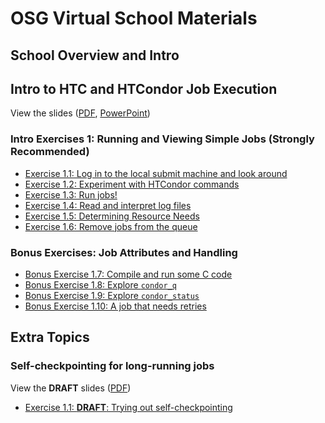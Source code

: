 # OSG Virtual School Materials

## School Overview and Intro

<!-- View the slides
([PDF](files/osgvsp21-overview.pdf),
[PowerPoint](files/osgvsp21-overview.pptx))
-->

## Intro to HTC and HTCondor Job Execution

View the slides
([PDF](htcondor/files/osgus22-htc-htcondor.pdf),
[PowerPoint](htcondor/files/osgus22-htc-htcondor.pptx))

### Intro Exercises 1: Running and Viewing Simple Jobs (Strongly Recommended)

- [Exercise 1.1: Log in to the local submit machine and look around](htcondor/part1-ex1-login)
- [Exercise 1.2: Experiment with HTCondor commands](htcondor/part1-ex2-commands.md)
- [Exercise 1.3: Run jobs!](htcondor/part1-ex3-jobs.md)
- [Exercise 1.4: Read and interpret log files](htcondor/part1-ex4-logs.md)
- [Exercise 1.5: Determining Resource Needs](htcondor/part1-ex5-request.md)
- [Exercise 1.6: Remove jobs from the queue](htcondor/part1-ex6-remove.md)

<!-- From 2021, but needs to be moved to later in day 1!!
### Intro Exercises 2: Running Many HTC Jobs (Strongly Recommended)

- [Exercise 2.1: Work with input and output files](htcondor/part2-ex1-files.md)
- [Exercise 2.2: Use `queue N`, `$(Cluster)`, and `$(Process)`](htcondor/part2-ex2-queue-n.md)
- [Exercise 2.3: Use `queue from` with custom variables](htcondor/part2-ex3-queue-from.md)
- [Bonus Exercise 2.4: Use `queue matching` with a custom variable](htcondor/part2-ex4-queue-matching.md)
-->

### Bonus Exercises: Job Attributes and Handling

- [Bonus Exercise 1.7: Compile and run some C code](htcondor/part1-ex7-compile.md)
- [Bonus Exercise 1.8: Explore `condor_q`](htcondor/part1-ex8-queue.md)
- [Bonus Exercise 1.9: Explore `condor_status`](htcondor/part1-ex9-status.md)
- [Bonus Exercise 1.10: A job that needs retries](htcondor/part3-ex10-job-retry.md)

<!-- COMMENTING EVERYTHING BELOW HERE, SO CONTENT OWNERS CAN UNCOMMENT AS THEY COMPLETE THINGS
## Software

Slides will be posted here

### Software Exercises 1: Basic Software and Wrapper Script Use (Strongly Recommended)

- [Exercise 1.1: Work With Downloaded Software](software/part1-ex1-download.md)
- [Exercise 1.2: Use a Wrapper Script To Run Software](software/part1-ex2-wrapper.md)
- [Exercise 1.3: Using Arguments With Wrapper Scripts](software/part1-ex3-arguments.md)

### Software Exercises 2: Specific Software Examples (Pick One)

- [Exercise 2.1: Compiling and Running a Simple Code](srw/part2-ex1-compiling.md)
- [Exercise 2.2: Compiling a Research Software](software/part2-ex2-prepackaged.md)
- [Exercise 2.3: Compiling Python and Running Jobs](software/part2-ex3-python.md)
- [Exercise 2.4: Compiling Matlab and Running Jobs](software/part2-ex4-matlab.md)

### Software Exercises 3: Using Containers in Jobs (Strongly Recommended)

- [Exercise 3.1: Using Software in a Singularity Container](software/part3-ex1-singularity.md)

### Bonus Exercises: Bonus Exercises

- [Exercise 4.1: Additional Python ](software/part4-ex1-python-extras.md)
- [Exercise 4.2: Using Software in a Docker Container](software/part4-ex2-docker.md)
- [Exercise 4.3: Building Your Own Docker Container (Beta)](software/part4-ex3-docker-build.md)
- [Exercise 4.4: Using Conda Environments (Beta)](software/part4-ex4-conda.md)

## Data

Slides will be posted here

### Data Exercises 1: HTCondor File Transfer (Strongly Recommended)

- [Exercise 1.1: Understanding a job's data needs](data/part1-ex1-data-needs.md)
- [Exercise 1.2: Using data compression with HTCondor file transfer](data/part1-ex2-file-transfer.md)
- [Exercise 1.3: Splitting input](data/part1-ex3-blast-split.md)

### Data Exercises 2: Using Stash (Strongly Recommended)

- [Exercise 2.1: Using a web proxy for shared input](data/part2-ex1-blast-proxy.md)
- [Exercise 2.2: Stash for shared input](data/part2-ex2-stash-shared.md)
- [Exercise 2.3: Stash for shared output](data/part2-ex3-stash-unique.md)

### Bonus Exercises: Shared File Systems

- [Exercise 3.1: Shared filesystems for large input](data/part3-ex1-input.md)
- [Exercise 3.2: Shared filesystems for large output](data/part3-ex2-output.md)

SEE COMMENT INITIATION HIGHER ABOVE -->

## Extra Topics

<!-- BEGIN EXTRA TOPICS THAT ARE NOT READY YET

### Workflows with DAGMan

Slides will be posted here.

- [Exercise 1.1: Coordinating set of jobs: A simple DAG](workflows/part1-ex1-simple-dag.md)
- [Exercise 1.2: A brief detour through the Mandelbrot set](workflows/part1-ex2-mandelbrot.md)
- [Exercise 1.3: A more complex DAG](workflows/part1-ex3-complex-dag.md)
- [Exercise 1.4: Handling jobs that fail with DAGMan](workflows/part1-ex4-failed-dag.md)
- [Bonus Exercise 4.5: HTCondor challenges](workflows/part1-ex5-challenges.md)

### Containers (and GPUs?)

View the slides
([PDF](gpus/files/osgvsp21-gpus-containers.pdf),
[PowerPoint](gpus/files/osgvsp21-gpus-containers.pptx))

- [Exercise 1.1: Containers Overview](gpus/part1-ex1-containers-overview.md)
- [Exercise 1.2: Running a CPU job](gpus/part1-ex2-cpu-jobs.md)
- [Exercise 1.3: Running a GPU job](gpus/part1-ex3-gpu-jobs.md)

END EXTRA TOPICS THAT ARE NOT READY YET -->

### Self-checkpointing for long-running jobs

View the **DRAFT** slides
([PDF](checkpoint/files/osgus22-day5-1-selfcheckpointing-DRAFT-20220720.pdf))

-   [Exercise 1.1: **DRAFT**: Trying out self-checkpointing](checkpoint/part1-ex1-checkpointing.md)

<!-- BEGIN EXTRA TOPICS THAT ARE NOT READY YET

### Introduction to Research Computing Facilitation

Slides will be posted here.

END EXTRA TOPICS THAT ARE NOT READY YET -->


